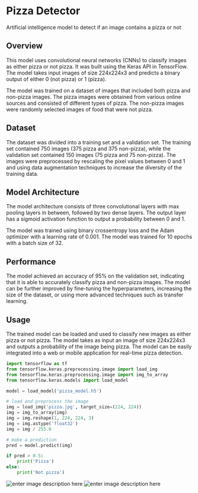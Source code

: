 # Pizza Detector
Artificial intelligence model to detect if an image contains a pizza or not

## Overview

This model uses convolutional neural networks (CNNs) to classify images as either pizza or not pizza. It was built using the Keras API in TensorFlow. The model takes input images of size 224x224x3 and predicts a binary output of either 0 (not pizza) or 1 (pizza).

The model was trained on a dataset of images that included both pizza and non-pizza images. The pizza images were obtained from various online sources and consisted of different types of pizza. The non-pizza images were randomly selected images of food that were not pizza.

## Dataset

The dataset was divided into a training set and a validation set. The training set contained 750 images (375 pizza and 375 non-pizza), while the validation set contained 150 images (75 pizza and 75 non-pizza). The images were preprocessed by rescaling the pixel values between 0 and 1 and using data augmentation techniques to increase the diversity of the training data.

## Model Architecture

The model architecture consists of three convolutional layers with max pooling layers in between, followed by two dense layers. The output layer has a sigmoid activation function to output a probability between 0 and 1.

The model was trained using binary crossentropy loss and the Adam optimizer with a learning rate of 0.001. The model was trained for 10 epochs with a batch size of 32.

## Performance

The model achieved an accuracy of 95% on the validation set, indicating that it is able to accurately classify pizza and non-pizza images. The model can be further improved by fine-tuning the hyperparameters, increasing the size of the dataset, or using more advanced techniques such as transfer learning.

## Usage

The trained model can be loaded and used to classify new images as either pizza or not pizza. The model takes as input an image of size 224x224x3 and outputs a probability of the image being pizza. The model can be easily integrated into a web or mobile application for real-time pizza detection.

```python
import tensorflow as tf
from tensorflow.keras.preprocessing.image import load_img
from tensorflow.keras.preprocessing.image import img_to_array
from tensorflow.keras.models import load_model

model = load_model('pizza_model.h5')

# load and preprocess the image
img = load_img('pizza.jpg', target_size=(224, 224))
img = img_to_array(img)
img = img.reshape(1, 224, 224, 3)
img = img.astype('float32')
img = img / 255.0

# make a prediction
pred = model.predict(img)

if pred > 0.5:
    print('Pizza')
else:
    print('Not pizza')

```
![enter image description here](https://media.discordapp.net/attachments/850593437396500500/1076304272775458957/photo_2023-02-17_20-29-34.jpg)
![enter image description here](https://media.discordapp.net/attachments/850593437396500500/1076304273048092703/photo_2023-02-17_20-29-34_2.jpg)